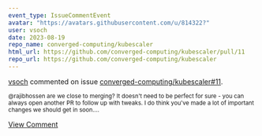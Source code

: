 ```yaml
---
event_type: IssueCommentEvent
avatar: "https://avatars.githubusercontent.com/u/814322?"
user: vsoch
date: 2023-08-19
repo_name: converged-computing/kubescaler
html_url: https://github.com/converged-computing/kubescaler/pull/11
repo_url: https://github.com/converged-computing/kubescaler
---
```


<a href='https://github.com/vsoch' target='_blank'>vsoch</a> commented on issue <a href='https://github.com/converged-computing/kubescaler/pull/11' target='_blank'>converged-computing/kubescaler#11</a>.

<small>@rajibhossen are we close to merging? It doesn't need to be perfect for sure - you can always open another PR to follow up with tweaks. I do think you've made a lot of important changes we should get in soon....</small>

<a href='https://github.com/converged-computing/kubescaler/pull/11' target='_blank'>View Comment</a>